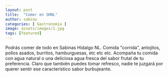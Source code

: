 ```yaml
---
layout: post
title:  "Comer en SHNL"
author: sabino
categories: [ Gastronomia ]
image: assets/images/1.jpg
tags: [featured]
---
```

Podrás comer de todo en Sabinas Hidalgo NL. Comida "corrida", antojitos, pollos asados, burritos, hamburguesas, etc etc etc. Acompaña tu comida con agua natural o una deliciosa agua fresca del sabor frutal de tu preferencia. Claro que también puedes tomar refresco, nadie te juzgará por querer sentir ese característico sabor burbujeante.